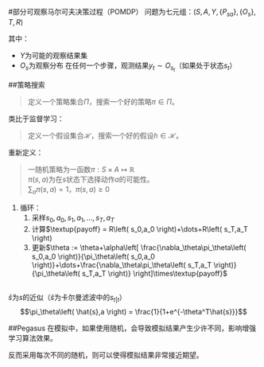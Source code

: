 #部分可观察马尔可夫决策过程（POMDP）
问题为七元组：$\left( S,A,Y,\left\{ P_{sa} \right\},\left\{ O_s \right\},T,R \right)$

其中：

* $Y$为可能的观察结果集
* $O_s$为观察分布
    在任何一个步骤，观测结果$y_t \sim O_{s_t}$（如果处于状态$s_t$）

##策略搜索

> 定义一个策略集合$\Pi$，搜索一个好的策略$\pi \in \Pi$。

类比于监督学习：

> 定义一个假设集合$\mathcal{H}$，搜索一个好的假设$h \in \mathcal{H}$。

重新定义：

> 一随机策略为一函数$\pi : S\times A\mapsto\mathbb{R}$  
> $\pi\left( s,a \right)$为在$s$状态下选择动作$a$的可能性。  
> $\sum_a\pi\left( s,a \right) = 1$，$\pi\left( s,a \right) \geq 0$

1. 循环：
    1. 采样$s_0,a_0,s_1,a_1,\dots,s_T,a_T$
    2. 计算$\textup{payoff} = R\left( s_0,a_0 \right)+\dots+R\left( s_T,a_T \right)
    3. 更新$\theta := \theta+\alpha\left[ \frac{\nabla_\theta\pi_\theta\left( s_0,a_0 \right)}{\pi_\theta\left( s_0,a_0 \right)}+\dots+\frac{\nabla_\theta\pi_\theta\left( s_T,a_T \right)}{\pi_\theta\left( s_T,a_T \right)} \right]\times\textup{payoff}$

##

$\hat{s}$为$s$的近似（$\hat{s}$为卡尔曼滤波中的$s_{t|t}$）
$$\pi_\theta\left( \hat{s},a \right) = \frac{1}{1+e^{-\theta^T\hat{s}}}$$

##Pegasus
在模拟中，如果使用随机，会导致模拟结果产生少许不同，影响增强学习算法效果。

反而采用每次不同的随机，则可以使得模拟结果非常接近期望。

